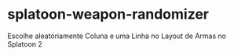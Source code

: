 # splatoon-weapon-randomizer
 Escolhe aleatóriamente Coluna e uma Linha no Layout de Armas no Splatoon 2
